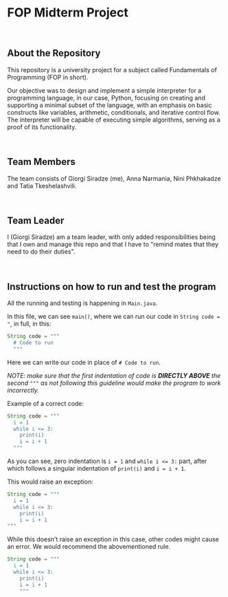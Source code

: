 # FOP Midterm Project

<br>

## About the Repository

This repository is a university project for a subject called Fundamentals of Programming (FOP in short).

Our objective was to design and implement a simple interpreter for a programming language, in our case, Python, focusing on creating and supporting a minimal subset of the language, with an emphasis on basic constructs like variables, arithmetic, conditionals, and iterative control flow. The interpreter will be capable of executing simple algorithms, serving as a proof of its functionality.

<br>

## Team Members

The team consists of Giorgi Siradze (me), Anna Narmania, Nini Phkhakadze and Tatia Tkeshelashvili.

<br>

## Team Leader

I (Giorgi Siradze) am a team leader, with only added responsibilities being that I own and manage this repo and that I have to "remind mates that they need to do their duties".

<br>

## Instructions on how to run and test the program

All the running and testing is happening in `Main.java`.

In this file, we can see `main()`, where we can run our code in `String code = "`, in full, in this:

```java
String code = """
  # Code to run
  """
```

Here we can write our code in place of `# Code to run`.

*NOTE: make sure that the first indentation of code is **DIRECTLY ABOVE** the second `"""` as not following this guideline would make the program to work incorrectly.*

Example of a correct code:

```java
String code = """
  i = 1
  while i <= 3:
    print(i)
    i = i + 1
  """
```

As you can see, zero indentation is `i = 1` and `while i <= 3:` part, after which follows a singular indentation of `print(i)` and `i = i + 1`.

This would raise an exception:

```java
String code = """
  i = 1
  while i <= 3:
    print(i)
    i = i + 1
"""
```

While this doesn't raise an exception in this case, other codes might cause an error. We would recommend the abovementioned rule. 

```java
String code = """
  i = 1
  while i <= 3:
    print(i)
    i = i + 1
    """
```
